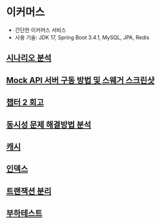 # 이커머스

- 간단한 이커머스 서비스
- 사용 기술: JDK 17, Spring Boot 3.4.1, MySQL, JPA, Redis

## [시나리오 분석](docs/scenario-analysis.md)
## [Mock API 서버 구동 방법 및 스웨거 스크린샷](docs/mock-api.md)
## [챕터 2 회고](docs/retrospect-chapter2.md)
## [동시성 문제 해결방법 분석](docs/concurrency-issue.md)
## [캐시](docs/cache.md)
## [인덱스](docs/index.md)
## [트랜잭션 분리](docs/transaction.md)
## [부하테스트](docs/load-test.md)
